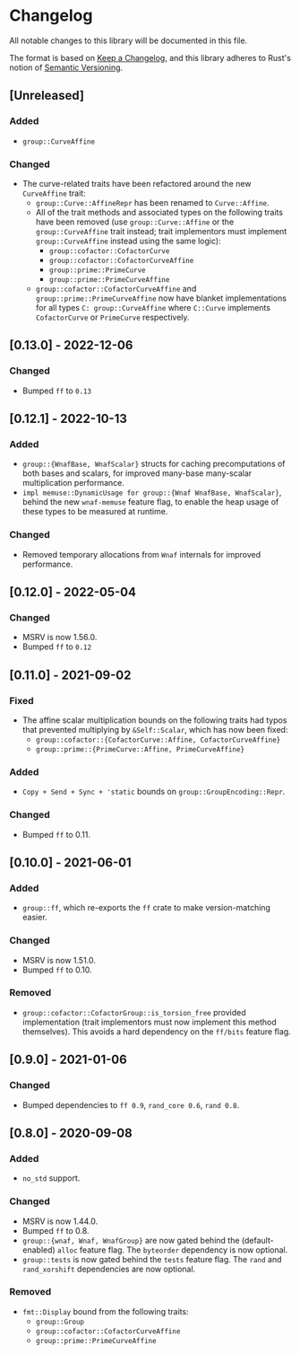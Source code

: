 # Changelog
All notable changes to this library will be documented in this file.

The format is based on [Keep a Changelog](https://keepachangelog.com/en/1.0.0/),
and this library adheres to Rust's notion of
[Semantic Versioning](https://semver.org/spec/v2.0.0.html).

## [Unreleased]
### Added
- `group::CurveAffine`

### Changed
- The curve-related traits have been refactored around the new `CurveAffine`
  trait:
  - `group::Curve::AffineRepr` has been renamed to `Curve::Affine`.
  - All of the trait methods and associated types on the following traits have
    been removed (use `group::Curve::Affine` or the `group::CurveAffine` trait
    instead; trait implementors must implement `group::CurveAffine` instead
    using the same logic):
    - `group::cofactor::CofactorCurve`
    - `group::cofactor::CofactorCurveAffine`
    - `group::prime::PrimeCurve`
    - `group::prime::PrimeCurveAffine`
  - `group::cofactor::CofactorCurveAffine` and `group::prime::PrimeCurveAffine`
    now have blanket implementations for all types `C: group::CurveAffine` where
    `C::Curve` implements `CofactorCurve` or `PrimeCurve` respectively.

## [0.13.0] - 2022-12-06
### Changed
- Bumped `ff` to `0.13`

## [0.12.1] - 2022-10-13
### Added
- `group::{WnafBase, WnafScalar}` structs for caching precomputations of both
  bases and scalars, for improved many-base many-scalar multiplication
  performance.
- `impl memuse::DynamicUsage for group::{Wnaf WnafBase, WnafScalar}`, behind the
  new `wnaf-memuse` feature flag, to enable the heap usage of these types to be
  measured at runtime.

### Changed
- Removed temporary allocations from `Wnaf` internals for improved performance.

## [0.12.0] - 2022-05-04
### Changed
- MSRV is now 1.56.0.
- Bumped `ff` to `0.12`

## [0.11.0] - 2021-09-02
### Fixed
- The affine scalar multiplication bounds on the following traits had typos that
  prevented multiplying by `&Self::Scalar`, which has now been fixed:
  - `group::cofactor::{CofactorCurve::Affine, CofactorCurveAffine}`
  - `group::prime::{PrimeCurve::Affine, PrimeCurveAffine}`

### Added
- `Copy + Send + Sync + 'static` bounds on `group::GroupEncoding::Repr`.

### Changed
- Bumped `ff` to 0.11.

## [0.10.0] - 2021-06-01
### Added
- `group::ff`, which re-exports the `ff` crate to make version-matching easier.

### Changed
- MSRV is now 1.51.0.
- Bumped `ff` to 0.10.

### Removed
- `group::cofactor::CofactorGroup::is_torsion_free` provided implementation
  (trait implementors must now implement this method themselves). This avoids
  a hard dependency on the `ff/bits` feature flag.

## [0.9.0] - 2021-01-06
### Changed
- Bumped dependencies to `ff 0.9`, `rand_core 0.6`, `rand 0.8`.

## [0.8.0] - 2020-09-08
### Added
- `no_std` support.

### Changed
- MSRV is now 1.44.0.
- Bumped `ff` to 0.8.
- `group::{wnaf, Wnaf, WnafGroup}` are now gated behind the (default-enabled)
  `alloc` feature flag. The `byteorder` dependency is now optional.
- `group::tests` is now gated behind the `tests` feature flag. The `rand` and
  `rand_xorshift` dependencies are now optional.

### Removed
- `fmt::Display` bound from the following traits:
  - `group::Group`
  - `group::cofactor::CofactorCurveAffine`
  - `group::prime::PrimeCurveAffine`
